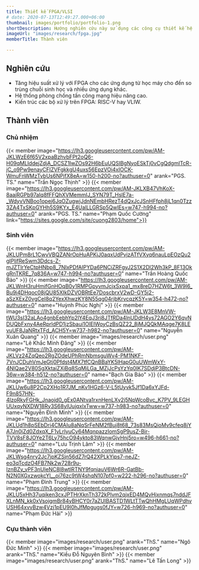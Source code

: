 ```yaml
---
title: Thiết kế FPGA/VLSI
# date: 2020-07-13T12:49:27.000+06:00
thumbnail: images/portfolio/portfolio-1.png
shortDescription: Hướng nghiên cứu này sử dụng các công cụ thiết kế hệ thống số trên nền tảng phần cứng khả cấu hình để tăng tốc các ứng dụng, giải thuật đòi hỏi lượng tính toán cao. 
imageUrl: "images/research/fpga.jpg"
memberTitle: Thành viên

---
```

## Nghiên cứu 

+ Tăng hiệu suất xử lý với FPGA cho các ứng dụng từ học máy cho đến so trùng chuỗi sinh học và nhiều ứng dụng khác.  
+ Hệ thống phòng chống tấn công mạng hiệu năng cao.  
+ Kiến trúc các bộ xử lý trên FPGA: RISC-V hay VLIW.


## Thành viên

### Chủ nhiệm
{{< member image="https://lh3.googleusercontent.com/pw/AM-JKLWzE6f65V2xpaBzhvbFPt2oQ6-H09qMLIddejZdjA_DCSZ1IwZOs92H6bEuUQSIBgNyoESkTj0vCgQdgmITcR-jC_o9Pw9enayCFIZVFgkkgU4uxs56EpzVOi4xIOCK-WmuFnWMzTvbUs6NPjfX8eA=w150-h200-no?authuser=0" arank="PGS. TS." name="Trần Ngọc Thịnh" >}}
{{< member image="https://lh3.googleusercontent.com/pw/AM-JKLXB47VhKoX-8aajRGPb97aIq8fFFQhXVMemmIJ_SYN79T_HslE7a-_WdyvVNBoo1opej6JqOZugwjJdnNEmbHRezT4dQxJcJSnHFfph8jL1qn0Tzz3ZA4TxSKpGYHh5S9KYx_E4UalLLGRSp5QwIEs=w747-h994-no?authuser=0" arank="PGS. TS." name="Phạm Quốc Cường" link="https://sites.google.com/site/cuong2803/home">}}

### Sinh viên
{{< member image="https://lh3.googleusercontent.com/pw/AM-JKLUPm8rL1CwvVBQZANrOpHuAPKjJ0aqxUdPvjzATfVXyq6nauLpEOzQu2gIPljfReSwm3Ddcs-Z-mJZTIrYeCtpHNbp8_7NIxPDfAIPYDa6PNCiZRFgyJ2S1X2Dl2Wh3kP_8F13OkgRnTKRE_7q836A=w747-h994-no?authuser=0" name="Trần Hoàng Quốc Bảo" >}}
{{< member image="https://lh3.googleusercontent.com/pw/AM-JKLWnH3ruHmifGnHOqB0y1RMPGpyvmJcjxSxpa1_mx8reD7HZW6t_3W9I6_Bu9i4DHqoc08jQU85XIkDZVOBRtEe7DoscbrxV2wD-GY5j2-aSzXExZ0vgCeI8q2YexXhwzKY8N55qg04rjbKrvcqzK5Y=w354-h472-no?authuser=0" name="Huỳnh Phúc Nghị" >}}
{{< member image="https://lh3.googleusercontent.com/pw/AM-JKLW3E8MnVW-tWU3sI32aLAo4gnbEebhYp2lY4EqJ3ri8JTfRDa4lnUDdH4ys72AGO2Y6qvNDUQbFxny4AeRprldPD1jzSbaui1OlEIWoyCzBsQZ22_8jMJQQkMAqge7K8LEvuUF8JaNRtxTFd_ACH5Y=w737-h982-no?authuser=0" name="Nguyễn Xuân Quang" >}}
{{< member image="images/research/user.png" name="Lê Khắc Minh Đăng" >}}
{{< member image="https://lh3.googleusercontent.com/pw/AM-JKLVz24ZqQeo2RgZOdeUPhRmNbmsguWv4-PM1NKF-7VnJCDuhVmJeGtj0Pfdst4MX7tfCQnBBaYK5lHapG0uUWmWxY-4NlQae2V80SgXktaiZXjBq8SqMiLGa_MZjJcPsYzYq0IK7SDdjP3BtcDN-36w=w384-h512-no?authuser=0" name="Bạch Gia Bảo" >}}
{{< member image="https://lh3.googleusercontent.com/pw/AM-JKLUw6u8P2Cp2XHo1R7JM_nKv1HGz6-V-L5tUyvk5Jf1Da6xYJFd-F9n857HN-4lzoRkyFGHk_Jnaojd0_gEx0ANtva1rxnHenLXy2j5NpWcoBvc_K7PV_9LEGHUUxqyNXDW18Ry3S68ylUujqxlxTww=w737-h983-no?authuser=0" name="Nguyễn Đình Minh" >}}
{{< member image="https://lh3.googleusercontent.com/pw/AM-JKLUd1h8pSEbDri4CMAIu8aNqSrFeNM2fBuj8t68_73s83MsQioMv9cfeq8jYA7Jn0jZd0ZdxqX_F1vLrlyuCy64MqnpazzIomSgP9usZ-Bir-TVV8sF8JOYe2T6Ly75hcO94ykto83WqnwGjvHnj5ro=w496-h661-no?authuser=0" name="Lưu Trịnh Lâm" >}}
{{< member image="https://lh3.googleusercontent.com/pw/AM-JKLWsg4nry2Jc7jpKZSjn56dZ7rQ42XPLkYips7-neJZ-eo3qTcdzO4FB7Nk2w728r9u-IznBZy_vPF3nUIeNC8l8wtlRTNY9fqniauV6Wr6R-GatBb-N2N0XGxzwokcYl__oj76zc9tW4shqN107pf0=w222-h296-no?authuser=0" name="Phạm Đình Trung" >}}
{{< member image="https://lh3.googleusercontent.com/pw/AM-JKLU5xHh37uqiken3cxJPTHrXknTh372kPlvm2qjxED4MQvHjxnmqs7nddJFXLnMN_kk0xVsojgmBr84yBHCY0r7aZUIBASTD1WLtTTwQhHMgLUqWPdhvUSH64xvvBzw4Vzj1pEU9I0hJfMpgugs0fJY=w726-h969-no?authuser=0" name="Phạm Đức Hải" >}}

### Cựu thành viên
{{< member image="images/research/user.png" arank="ThS." name="Ngô Đức Minh" >}}
{{< member image="images/research/user.png" arank="ThS." name="Kiều Đỗ Nguyên Bình" >}}
{{< member image="images/research/user.png" arank="ThS." name="Lê Tấn Long" >}}